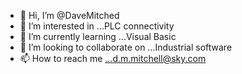 - 👋 Hi, I’m @DaveMitched
- 👀 I’m interested in ...PLC connectivity
- 🌱 I’m currently learning ...Visual Basic
- 💞️ I’m looking to collaborate on ...Industrial software
- 📫 How to reach me ...d.m.mitchell@sky.com

<!---
DaveMitched/DaveMitched is a ✨ special ✨ repository because its `README.md` (this file) appears on your GitHub profile.
You can click the Preview link to take a look at your changes.
--->

